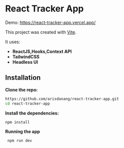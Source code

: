# React Tracker App

Demo: https://react-tracker-app.vercel.app/

This project was created with [Vite](https://vitejs.dev/).

It uses:
- **ReactJS,Hooks,Context API**
- **TailwindCSS**
- **Headless UI**  

## Installation

**Clone the repo:**
```bash
https://github.com/arisdanang/react-tracker-app.git
cd react-tracker-app
```

**Install the dependencies:**
```bash
npm install
```

**Running the app**
```bash
 npm run dev
```
